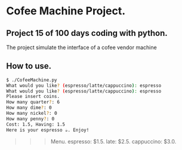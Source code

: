 # Cofee Machine Project.

## Project 15 of 100 days coding with python.

The project simulate the interface of a cofee vendor machine

## How to use.
```bash
$ ./CofeeMachine.py
What would you like? (espresso/latte/cappuccino): espresso
What would you like? (espresso/latte/cappuccino): espresso
Please insert coins.
How many quarter?: 6
How many dime?: 0
How many nickel?: 0
How many penny?: 0
Cost: 1.5, Having: 1.5
Here is your espresso ☕. Enjoy!
```

>>> Menu.
espresso: $1.5.
late: $2.5.
cappuccino: $3.0.
